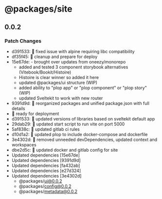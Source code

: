 # @packages/site

## 0.0.2

### Patch Changes

- d391533: :construction: fixed issue with alpine requiring libc compatibility
- df35f45: :construction: cleanup and prepare for deploy
- 15e67de: - brought over updates from oneezy/monorepo
  - added and tested 3 component storybook alternatives (Vitebook/Bookit/Histoire)
  - Histoire is clear winner so added it here
  - updated @packages/ui structure (WIP)
  - added ability to "plop app" or "plop component" or "plop story" (WIP)
  - updated Sveltekit to work with new router
- 9391d9d: :construction: reorganized packages and unified package.json with full details
- :construction: ready for deployment
- d391533: :construction: updated versions of libraries based on sveltekit default app
- 29dab29: :construction: updated start script to run vite on port 5000
- 5af838c: :construction: updated gitlab ci rules
- d10d1a2: :construction: updated plop to include docker-compose and dockerfile
- 3e4302d: :construction: removed unneeded devDependencies, updated context and workspaces
- dbe2d5c: :construction: updated docker and gitlab config for site
- Updated dependencies [15e67de]
- Updated dependencies [9391d9d]
- Updated dependencies [fa432ab]
- Updated dependencies [e27d324]
- Updated dependencies [3e4302d]
  - @packages/ui@0.0.2
  - @packages/config@0.0.2
  - @packages/metadata@0.0.2

